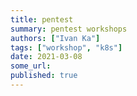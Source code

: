 ```yaml
---
title: pentest
summary: pentest workshops
authors: ["Ivan Ka"]
tags: ["workshop", "k8s"]
date: 2021-03-08
some_url:
published: true
---
```


